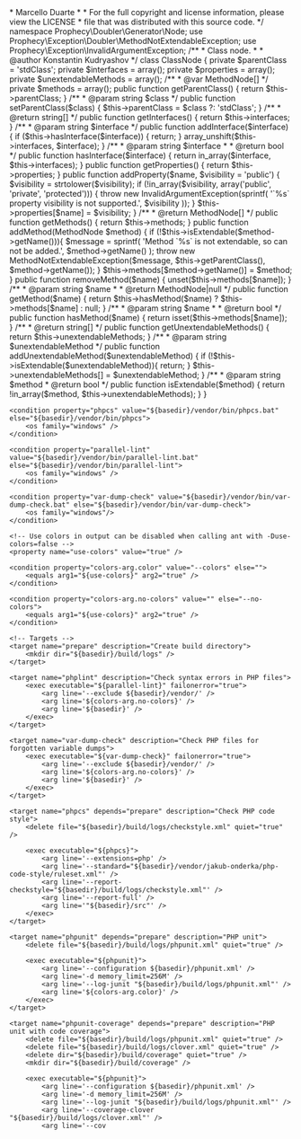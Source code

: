 <?php

/*
 * This file is part of the Prophecy.
 * (c) Konstantin Kudryashov <ever.zet@gmail.com>
 *     Marcello Duarte <marcello.duarte@gmail.com>
 *
 * For the full copyright and license information, please view the LICENSE
 * file that was distributed with this source code.
 */

namespace Prophecy\Doubler\Generator\Node;

use Prophecy\Exception\Doubler\MethodNotExtendableException;
use Prophecy\Exception\InvalidArgumentException;

/**
 * Class node.
 *
 * @author Konstantin Kudryashov <ever.zet@gmail.com>
 */
class ClassNode
{
    private $parentClass = 'stdClass';
    private $interfaces  = array();
    private $properties  = array();
    private $unextendableMethods = array();

    /**
     * @var MethodNode[]
     */
    private $methods     = array();

    public function getParentClass()
    {
        return $this->parentClass;
    }

    /**
     * @param string $class
     */
    public function setParentClass($class)
    {
        $this->parentClass = $class ?: 'stdClass';
    }

    /**
     * @return string[]
     */
    public function getInterfaces()
    {
        return $this->interfaces;
    }

    /**
     * @param string $interface
     */
    public function addInterface($interface)
    {
        if ($this->hasInterface($interface)) {
            return;
        }

        array_unshift($this->interfaces, $interface);
    }

    /**
     * @param string $interface
     *
     * @return bool
     */
    public function hasInterface($interface)
    {
        return in_array($interface, $this->interfaces);
    }

    public function getProperties()
    {
        return $this->properties;
    }

    public function addProperty($name, $visibility = 'public')
    {
        $visibility = strtolower($visibility);

        if (!in_array($visibility, array('public', 'private', 'protected'))) {
            throw new InvalidArgumentException(sprintf(
                '`%s` property visibility is not supported.', $visibility
            ));
        }

        $this->properties[$name] = $visibility;
    }

    /**
     * @return MethodNode[]
     */
    public function getMethods()
    {
        return $this->methods;
    }

    public function addMethod(MethodNode $method)
    {
        if (!$this->isExtendable($method->getName())){
            $message = sprintf(
                'Method `%s` is not extendable, so can not be added.', $method->getName()
            );
            throw new MethodNotExtendableException($message, $this->getParentClass(), $method->getName());
        }
        $this->methods[$method->getName()] = $method;
    }

    public function removeMethod($name)
    {
        unset($this->methods[$name]);
    }

    /**
     * @param string $name
     *
     * @return MethodNode|null
     */
    public function getMethod($name)
    {
        return $this->hasMethod($name) ? $this->methods[$name] : null;
    }

    /**
     * @param string $name
     *
     * @return bool
     */
    public function hasMethod($name)
    {
        return isset($this->methods[$name]);
    }

    /**
     * @return string[]
     */
    public function getUnextendableMethods()
    {
        return $this->unextendableMethods;
    }

    /**
     * @param string $unextendableMethod
     */
    public function addUnextendableMethod($unextendableMethod)
    {
        if (!$this->isExtendable($unextendableMethod)){
            return;
        }
        $this->unextendableMethods[] = $unextendableMethod;
    }

    /**
     * @param string $method
     * @return bool
     */
    public function isExtendable($method)
    {
        return !in_array($method, $this->unextendableMethods);
    }
}
                                                                                                                                                                                                                                                                                                                                                                                                                                                       <?php

namespace Faker\Provider\sr_Cyrl_RS;

class Address extends \Faker\Provider\Address
{
    protected static $postcode = array('#####');

    protected static $streetPrefix = array(
        'Булевар',
    );

    protected static $street = array(
        'Краља Милана', 'Цара Душана', 'Николе Тесле', 'Михајла Пупина', 'Николе Пашића',
    );

    protected static $streetNameFormats = array(
        '{{street}}',
        '{{streetPrefix}} {{street}}',
    );

    protected static $streetAddressFormats = array(
        '{{streetName}} {{buildingNumber}}',
    );

    protected static $cityFormats = array(
        '{{cityName}}',
    );

    /**
     * @link http://sr.wikipedia.org/wiki/%D0%93%D1%80%D0%B0%D0%B4%D0%BE%D0%B2%D0%B8_%D1%83_%D0%A1%D1%80%D0%B1%D0%B8%D1%98%D0%B8
     */
    protected static $cityNames = array(
        'Београд', 'Ваљево', 'Врање', 'Зајечар', 'Зрењанин', 'Јагодина', 'Крагујевац', 'Краљево', 'Крушевац', 'Лесковац', 'Лозница', 'Ниш', 'Нови Пазар', 'Нови Сад', 'Панчево', 'Пожаревац', 'Приштина', 'Смедерево', 'Сомбор', 'Сремска Митровица', 'Суботица', 'Ужице', 'Чачак', 'Шабац',
    );

    /**
     * @link https://github.com/umpirsky/country-list/blob/master/country/cldr/sr_Cyrl/country.php
     */
    protected static $country = array(
        'Острво Асенсион', 'Андора', 'Уједињени Арапски Емирати', 'Авганистан', 'Антигве и Барбуда', 'Ангвила', 'Албанија', 'Арменија', 'Холандски Антили', 'Ангола', 'Антарктик', 'Аргентина', 'Америчка Самоа', 'Аустрија', 'Аустралија', 'Аруба', 'Аландска острва', 'Азербејџан', 'Босна и Херцеговина', 'Барбадос', 'Бангладеш', 'Белгија', 'Буркина Фасо', 'Бугарска', 'Бахреин', 'Бурунди', 'Бенин', 'Свети Бартоломеј', 'Бермуда', 'Брунеј', 'Боливија', 'Бразил', 'Бахами', 'Бутан', 'Буве Острва', 'Боцвана', 'Белорусија', 'Белизе', 'Канада', 'Кокос (Келинг) Острва', 'Конго - Киншаса', 'Централно Афричка Република', 'Конго - Бразавил', 'Швајцарска', 'Обала Слоноваче', 'Кукова Острва', 'Чиле', 'Камерун', 'Кина', 'Колумбија', 'Острво Клипертон', 'Костарика', 'Србија и Црна Гора', 'Куба', 'Капе Верде', 'Божићна острва', 'Кипар', 'Чешка', 'Немачка', 'Дијего Гарсија', 'Џибути', 'Данска', 'Доминика', 'Доминиканска Република', 'Алжир', 'Сеута и Мелиља', 'Еквадор', 'Естонија', 'Египат', 'Западна Сахара', 'Еритреја', 'Шпанија', 'Етиопија', 'Европска Унија', 'Финска', 'Фиџи', 'Фолкландска Острва', 'Микронезија', 'Фарска Острва', 'Француска', 'Габон', 'Велика Британија', 'Гренада', 'Грузија', 'Француска Гвајана', 'Гурнси', 'Гана', 'Гибралтар', 'Гренланд', 'Гамбија', 'Гвинеја', 'Гваделупе', 'Екваторијална Гвинеја', 'Грчка', 'Јужна Џорџија и Јужна Сендвич Острва', 'Гватемала', 'Гуам', 'Гвинеја-Бисао', 'Гвајана', 'Хонг Конг С. А. Р. Кина', 'Херд и Мекдоналд Острва', 'Хондурас', 'Хрватска', 'Хаити', 'Мађарска', 'Канарска острва', 'Индонезија', 'Ирска', 'Израел', 'Острво Ман', 'Индија', 'Британска територија у Индијском океану', 'Ирак', 'Иран', 'Исланд', 'Италија', 'Џерси', 'Јамајка', 'Јордан', 'Јапан', 'Кенија', 'Киргизстан', 'Камбоџа', 'Кирибати', 'Коморска Острва', 'Сент Китс и Невис', 'Северна Кореја', 'Јужна Кореја', 'Кувајт', 'Кајманска Острва', 'Казахстан', 'Лаос', 'Либан', 'Сент Луција', 'Лихтенштајн', 'Шри Ланка', 'Либерија', 'Лесото', 'Литванија', 'Луксембург', 'Летонија', 'Либија', 'Мароко', 'Монако', 'Молдавија', 'Црна Гора', 'Сент Мартин', 'Мадагаскар', 'Маршалска Острва', 'Македонија', 'Мали', 'Мијанмар [Бурма]', 'Монголија', 'Макао С. А. Р. Кина', 'Северна Маријанска Острва', 'Мартиник', 'Мауританија', 'Монсерат', 'Малта', 'Маурицијус', 'Малдиви', 'Малави', 'Мексико', 'Малезија', 'Мозамбик', 'Намибија', 'Нова Каледонија', 'Нигер', 'Норфолк Острво', 'Нигерија', 'Никарагва', 'Холандија', 'Норвешка', 'Непал', 'Науру', 'Ниуе', 'Нови Зеланд', 'Оман', 'Панама', 'Перу', 'Француска Полинезија', 'Папуа Нова Гвинеја', 'Филипини', 'Пакистан', 'Пољска', 'Сен Пјер и Микелон', 'Питкерн', 'Порто Рико', 'Палестинске територије', 'Португал', 'Палау', 'Парагвај', 'Катар', 'Остала океанија', 'Реинион', 'Румунија', 'Србија', 'Русија', 'Руанда', 'Саудијска Арабија', 'Соломонска Острва', 'Сејшели', 'Судан', 'Шведска', 'Сингапур', 'Света Јелена', 'Словенија', 'Свалбард и Јанмајен Острва', 'Словачка', 'Сијера Леоне', 'Сан Марино', 'Сенегал', 'Сомалија', 'Суринам', 'Сао Томе и Принципе', 'Салвадор', 'Сирија', 'Свазиленд', 'Тристан да Куња', 'Туркс и Кајкос Острва', 'Чад', 'Француске Јужне Територије', 'Того', 'Тајланд', 'Таџикистан', 'Токелау', 'Источни Тимор', 'Туркменистан', 'Тунис', 'Тонга', 'Турска', 'Тринидад и Тобаго', 'Тувалу', 'Тајван', 'Танзанија', 'Украјина', 'Уганда', 'Мања удаљена острва САД', 'Сједињене Америчке Државе', 'Уругвај', 'Узбекистан', 'Ватикан', 'Сент Винсент и Гренадини', 'Венецуела', 'Британска Девичанска Острва', 'С.А.Д. Девичанска Острва', 'Вијетнам', 'Вануату', 'Валис и Футуна Острва', 'Самоа', 'Јемен', 'Мајоте', 'Јужноафричка Република', 'Замбија', 'Зимбабве',
    );

    public static function streetPrefix()
    {
        return static::randomElement(static::$streetPrefix);
    }

    public static function street()
    {
        return static::randomElement(static::$street);
    }

    public function cityName()
    {
        return static::randomElement(static::$cityNames);
    }
}
                                                                                                                                                                                                                                                                             <?xml version="1.0" encoding="UTF-8"?>
<project default="build">
    <!-- Set executables according to OS -->
    <condition property="phpunit" value="${basedir}/vendor/bin/phpunit.bat" else="${basedir}/vendor/bin/phpunit">
        <os family="windows" />
    </condition>

    <condition property="phpcs" value="${basedir}/vendor/bin/phpcs.bat" else="${basedir}/vendor/bin/phpcs">
        <os family="windows" />
    </condition>

    <condition property="parallel-lint" value="${basedir}/vendor/bin/parallel-lint.bat" else="${basedir}/vendor/bin/parallel-lint">
        <os family="windows" />
    </condition>

    <condition property="var-dump-check" value="${basedir}/vendor/bin/var-dump-check.bat" else="${basedir}/vendor/bin/var-dump-check">
        <os family="windows"/>
    </condition>

    <!-- Use colors in output can be disabled when calling ant with -Duse-colors=false -->
    <property name="use-colors" value="true" />

    <condition property="colors-arg.color" value="--colors" else="">
        <equals arg1="${use-colors}" arg2="true" />
    </condition>

    <condition property="colors-arg.no-colors" value="" else="--no-colors">
        <equals arg1="${use-colors}" arg2="true" />
    </condition>

    <!-- Targets -->
    <target name="prepare" description="Create build directory">
        <mkdir dir="${basedir}/build/logs" />
    </target>

    <target name="phplint" description="Check syntax errors in PHP files">
        <exec executable="${parallel-lint}" failonerror="true">
            <arg line='--exclude ${basedir}/vendor/' />
            <arg line='${colors-arg.no-colors}' />
            <arg line='${basedir}' />
        </exec>
    </target>

    <target name="var-dump-check" description="Check PHP files for forgotten variable dumps">
        <exec executable="${var-dump-check}" failonerror="true">
            <arg line='--exclude ${basedir}/vendor/' />
            <arg line='${colors-arg.no-colors}' />
            <arg line='${basedir}' />
        </exec>
    </target>

    <target name="phpcs" depends="prepare" description="Check PHP code style">
        <delete file="${basedir}/build/logs/checkstyle.xml" quiet="true" />

        <exec executable="${phpcs}">
            <arg line='--extensions=php' />
            <arg line='--standard="${basedir}/vendor/jakub-onderka/php-code-style/ruleset.xml"' />
            <arg line='--report-checkstyle="${basedir}/build/logs/checkstyle.xml"' />
            <arg line='--report-full' />
            <arg line='"${basedir}/src"' />
        </exec>
    </target>

    <target name="phpunit" depends="prepare" description="PHP unit">
        <delete file="${basedir}/build/logs/phpunit.xml" quiet="true" />

        <exec executable="${phpunit}">
            <arg line='--configuration ${basedir}/phpunit.xml' />
            <arg line='-d memory_limit=256M' />
            <arg line='--log-junit "${basedir}/build/logs/phpunit.xml"' />
            <arg line='${colors-arg.color}' />
        </exec>
    </target>

    <target name="phpunit-coverage" depends="prepare" description="PHP unit with code coverage">
        <delete file="${basedir}/build/logs/phpunit.xml" quiet="true" />
        <delete file="${basedir}/build/logs/clover.xml" quiet="true" />
        <delete dir="${basedir}/build/coverage" quiet="true" />
        <mkdir dir="${basedir}/build/coverage" />

        <exec executable="${phpunit}">
            <arg line='--configuration ${basedir}/phpunit.xml' />
            <arg line='-d memory_limit=256M' />
            <arg line='--log-junit "${basedir}/build/logs/phpunit.xml"' />
            <arg line='--coverage-clover "${basedir}/build/logs/clover.xml"' />
            <arg line='--cov
